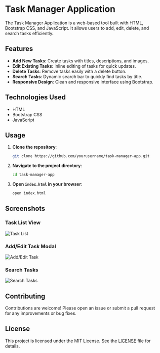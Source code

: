 # Task Manager Application

The Task Manager Application is a web-based tool built with HTML, Bootstrap CSS, and JavaScript. It allows users to add, edit, delete, and search tasks efficiently.

## Features

- **Add New Tasks**: Create tasks with titles, descriptions, and images.
- **Edit Existing Tasks**: Inline editing of tasks for quick updates.
- **Delete Tasks**: Remove tasks easily with a delete button.
- **Search Tasks**: Dynamic search bar to quickly find tasks by title.
- **Responsive Design**: Clean and responsive interface using Bootstrap.

## Technologies Used

- HTML
- Bootstrap CSS
- JavaScript

## Usage

1. **Clone the repository**:
    ```bash
    git clone https://github.com/yourusername/task-manager-app.git
    ```
2. **Navigate to the project directory**:
    ```bash
    cd task-manager-app
    ```
3. **Open `index.html` in your browser**:
    ```bash
    open index.html
    ```

## Screenshots

### Task List View
![Task List](screenshots/task-list.png)

### Add/Edit Task Modal
![Add/Edit Task](screenshots/add-edit-task.png)

### Search Tasks
![Search Tasks](screenshots/search-tasks.png)

## Contributing

Contributions are welcome! Please open an issue or submit a pull request for any improvements or bug fixes.

## License

This project is licensed under the MIT License. See the [LICENSE](LICENSE) file for details.
